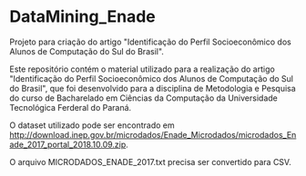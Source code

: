 # DataMining_Enade
Projeto para criação do artigo "Identificação do Perfil Socioeconômico dos Alunos de Computação do Sul do Brasil".

Este repositório contém o material utilizado para a realização do artigo "Identificação do Perfil Socioeconômico dos Alunos de Computação do Sul do Brasil", que foi desenvolvido para a disciplina de Metodologia e Pesquisa do curso de Bacharelado em Ciências da Computação da Universidade Tecnológica Ferderal do Paraná.

O dataset utilizado pode ser encontrado em http://download.inep.gov.br/microdados/Enade_Microdados/microdados_Enade_2017_portal_2018.10.09.zip. 

O arquivo MICRODADOS_ENADE_2017.txt precisa ser convertido para CSV.
